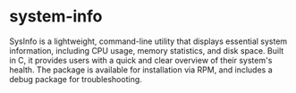 # system-info
SysInfo is a lightweight, command-line utility that displays essential system information, including CPU usage, memory statistics, and disk space. Built in C, it provides users with a quick and clear overview of their system's health. The package is available for installation via RPM, and includes a debug package for troubleshooting.
